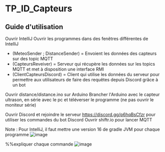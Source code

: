 # TP_ID_Capteurs
## Guide d'utilisation

Ouvrir IntelliJ
Ouvrir les programmes dans des fenêtres différentes de IntelliJ
* (MeteoSender ; DistanceSender) = Envoient les données des capteurs sur des topic MQTT
* (CapteursReveiver) = Serveur qui récupère les données sur les topics MQTT et met à disposition une interface RMI
* (ClientCapteursDiscord) = Client qui utilise les données du serveur pour permettre aux utilisateurs de faire des requêtes depuis Discord grâce à un bot

Ouvrir distance/distance.ino sur Arduino
Brancher l'Arduino avec le capteur ultrason, en série avec le pc
et téléverser le programme (ne pas ouvrir le moniteur série) 

Ouvrir Discord et rejoindre le serveur https://discord.gg/p6hqBsCfzr pour utiliser les commandes du bot Discord
Ouvrir shiftr.io pour lancer MQTT

Note : 
Pour IntelliJ, il faut mettre une version 16 de gradle JVM pour chaque programme
![image](https://user-images.githubusercontent.com/63303367/213483867-2a500cdb-a4e0-43b4-a2dd-552a13e7045a.png)

%%expliquer chaque commande
![image](https://user-images.githubusercontent.com/74671671/215339958-a75debcf-93d8-429a-ba9f-e11211ee53bf.png)
